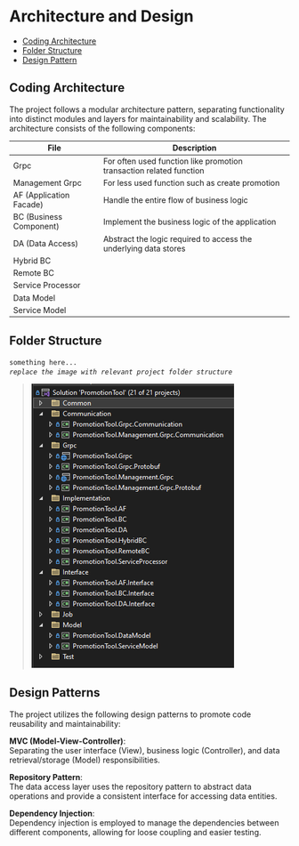 # Architecture and Design
- [Coding Architecture](#coding-architecture)
- [Folder Structure](#folder-structure)
- [Design Pattern](#design-patterns)

## Coding Architecture
The project follows a modular architecture pattern, separating functionality into distinct modules and layers for maintainability and scalability. The architecture consists of the following components:

| File | Description |
| ------ | ------ |
| Grpc | For often used function like promotion transaction related function |
| Management Grpc | For less used function such as create promotion |
| AF (Application Facade) | Handle the entire flow of business logic |
| BC (Business Component) | Implement the business logic of the application |
| DA (Data Access) | Abstract the logic required to access the underlying data stores |
| Hybrid BC |  |
| Remote BC |  |
| Service Processor |  |
| Data Model |  |
| Service Model |  |

## Folder Structure
`something here...`  
*`replace the image with relevant project folder structure`*  
> <img src="folder-structure.png">

## Design Patterns
The project utilizes the following design patterns to promote code reusability and maintainability:

**MVC (Model-View-Controller)**:  
Separating the user interface (View), business logic (Controller), and data retrieval/storage (Model) responsibilities.

**Repository Pattern**:  
The data access layer uses the repository pattern to abstract data operations and provide a consistent interface for accessing data entities.

**Dependency Injection**:  
Dependency injection is employed to manage the dependencies between different components, allowing for loose coupling and easier testing.
